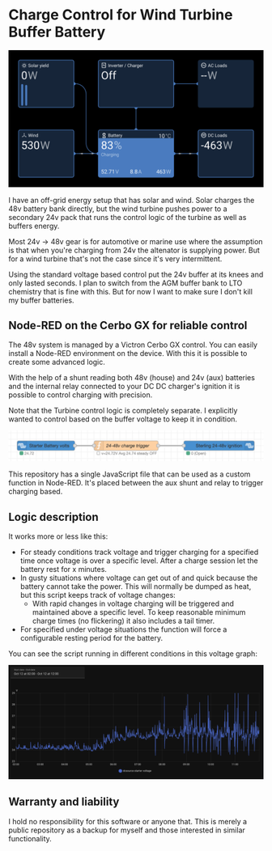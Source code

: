# Charge Control for Wind Turbine Buffer Battery

![Off-Grid Energy Flow](./flow.png)

I have an off-grid energy setup that has solar and wind. Solar charges the 48v battery bank directly, but the wind turbine pushes power to a secondary 24v pack that runs the control logic of the turbine as well as buffers energy.

Most 24v -> 48v gear is for automotive or marine use where the assumption is that when you're charging from 24v the altenator is supplying power. But for a wind turbine that's not the case since it's very intermittent.

Using the standard voltage based control put the 24v buffer at its knees and only lasted seconds. I plan to switch from the AGM buffer bank to LTO chemistry that is fine with this. But for now I want to make sure I don't kill my buffer batteries.

## Node-RED on the Cerbo GX for reliable control

The 48v system is managed by a Victron Cerbo GX control. You can easily install a Node-RED environment on the device. With this it is possible to create some advanced logic.

With the help of a shunt reading both 48v (house) and 24v (aux) batteries and the internal relay connected to your DC DC charger's ignition it is possible to control charging with precision.

Note that the Turbine control logic is completely separate. I explicitly wanted to control based on the buffer voltage to keep it in condition.

![24 volt charge](./function.png)

This repository has a single JavaScript file that can be used as a custom function in Node-RED. It's placed between the aux shunt and relay to trigger charging based.

## Logic description

It works more or less like this:

- For steady conditions track voltage and trigger charging for a specified time once voltage is over a specific level. After a charge session let the battery rest for x minutes.
- In gusty situations where voltage can get out of and quick because the battery cannot take the power. This will normally be dumped as heat, but this script keeps track of voltage changes:
    - With rapid changes in voltage charging will be triggered and maintained above a specific level. To keep reasonable minimum charge times (no flickering) it also includes a tail timer.
- For specified under voltage situations the function will force a configurable resting period for the battery.

You can see the script running in different conditions in this voltage graph:

![24 volt charge graph](./graph.png)

## Warranty and liability

I hold no responsibility for this software or anyone that. This is merely a public repository as a backup for myself and those interested in similar functionality.

